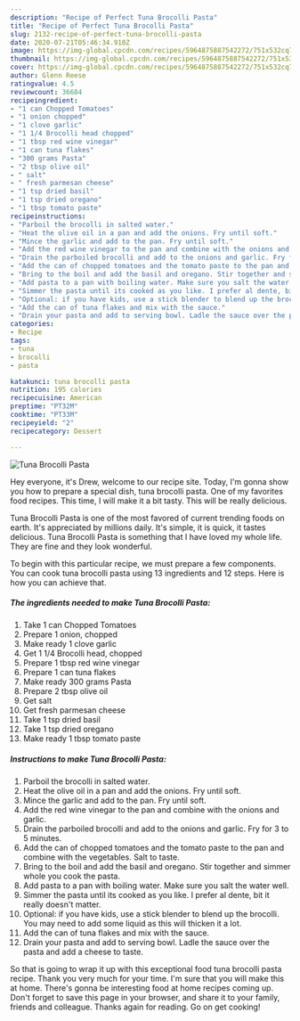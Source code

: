 ```yaml
---
description: "Recipe of Perfect Tuna Brocolli Pasta"
title: "Recipe of Perfect Tuna Brocolli Pasta"
slug: 2132-recipe-of-perfect-tuna-brocolli-pasta
date: 2020-07-21T05:46:34.910Z
image: https://img-global.cpcdn.com/recipes/5964875887542272/751x532cq70/tuna-brocolli-pasta-recipe-main-photo.jpg
thumbnail: https://img-global.cpcdn.com/recipes/5964875887542272/751x532cq70/tuna-brocolli-pasta-recipe-main-photo.jpg
cover: https://img-global.cpcdn.com/recipes/5964875887542272/751x532cq70/tuna-brocolli-pasta-recipe-main-photo.jpg
author: Glenn Reese
ratingvalue: 4.5
reviewcount: 36684
recipeingredient:
- "1 can Chopped Tomatoes"
- "1 onion chopped"
- "1 clove garlic"
- "1 1/4 Brocolli head chopped"
- "1 tbsp red wine vinegar"
- "1 can tuna flakes"
- "300 grams Pasta"
- "2 tbsp olive oil"
- " salt"
- " fresh parmesan cheese"
- "1 tsp dried basil"
- "1 tsp dried oregano"
- "1 tbsp tomato paste"
recipeinstructions:
- "Parboil the brocolli in salted water."
- "Heat the olive oil in a pan and add the onions. Fry until soft."
- "Mince the garlic and add to the pan. Fry until soft."
- "Add the red wine vinegar to the pan and combine with the onions and garlic."
- "Drain the parboiled brocolli and add to the onions and garlic. Fry for 3 to 5 minutes."
- "Add the can of chopped tomatoes and the tomato paste to the pan and combine with the vegetables. Salt to taste."
- "Bring to the boil and add the basil and oregano. Stir together and simmer whole you cook the pasta."
- "Add pasta to a pan with boiling water. Make sure you salt the water well."
- "Simmer the pasta until its cooked as you like. I prefer al dente, bit it really doesn&#39;t matter."
- "Optional: if you have kids, use a stick blender to blend up the brocolli. You may need to add some liquid as this will thicken it a lot."
- "Add the can of tuna flakes and mix with the sauce."
- "Drain your pasta and add to serving bowl. Ladle the sauce over the pasta and add a cheese to taste."
categories:
- Recipe
tags:
- tuna
- brocolli
- pasta

katakunci: tuna brocolli pasta 
nutrition: 195 calories
recipecuisine: American
preptime: "PT32M"
cooktime: "PT33M"
recipeyield: "2"
recipecategory: Dessert

---
```



![Tuna Brocolli Pasta](https://img-global.cpcdn.com/recipes/5964875887542272/751x532cq70/tuna-brocolli-pasta-recipe-main-photo.jpg)

Hey everyone, it's Drew, welcome to our recipe site. Today, I'm gonna show you how to prepare a special dish, tuna brocolli pasta. One of my favorites food recipes. This time, I will make it a bit tasty. This will be really delicious.

Tuna Brocolli Pasta is one of the most favored of current trending foods on earth. It's appreciated by millions daily. It's simple, it is quick, it tastes delicious. Tuna Brocolli Pasta is something that I have loved my whole life. They are fine and they look wonderful.




To begin with this particular recipe, we must prepare a few components. You can cook tuna brocolli pasta using 13 ingredients and 12 steps. Here is how you can achieve that.

<!--inarticleads1-->

##### The ingredients needed to make Tuna Brocolli Pasta:

1. Take 1 can Chopped Tomatoes
1. Prepare 1 onion, chopped
1. Make ready 1 clove garlic
1. Get 1 1/4 Brocolli head, chopped
1. Prepare 1 tbsp red wine vinegar
1. Prepare 1 can tuna flakes
1. Make ready 300 grams Pasta
1. Prepare 2 tbsp olive oil
1. Get  salt
1. Get  fresh parmesan cheese
1. Take 1 tsp dried basil
1. Take 1 tsp dried oregano
1. Make ready 1 tbsp tomato paste




<!--inarticleads2-->

##### Instructions to make Tuna Brocolli Pasta:

1. Parboil the brocolli in salted water.
1. Heat the olive oil in a pan and add the onions. Fry until soft.
1. Mince the garlic and add to the pan. Fry until soft.
1. Add the red wine vinegar to the pan and combine with the onions and garlic.
1. Drain the parboiled brocolli and add to the onions and garlic. Fry for 3 to 5 minutes.
1. Add the can of chopped tomatoes and the tomato paste to the pan and combine with the vegetables. Salt to taste.
1. Bring to the boil and add the basil and oregano. Stir together and simmer whole you cook the pasta.
1. Add pasta to a pan with boiling water. Make sure you salt the water well.
1. Simmer the pasta until its cooked as you like. I prefer al dente, bit it really doesn&#39;t matter.
1. Optional: if you have kids, use a stick blender to blend up the brocolli. You may need to add some liquid as this will thicken it a lot.
1. Add the can of tuna flakes and mix with the sauce.
1. Drain your pasta and add to serving bowl. Ladle the sauce over the pasta and add a cheese to taste.




So that is going to wrap it up with this exceptional food tuna brocolli pasta recipe. Thank you very much for your time. I'm sure that you will make this at home. There's gonna be interesting food at home recipes coming up. Don't forget to save this page in your browser, and share it to your family, friends and colleague. Thanks again for reading. Go on get cooking!
